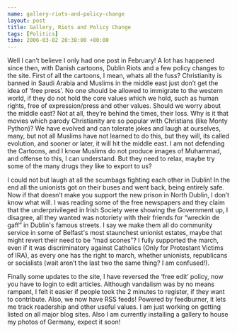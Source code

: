 ```yaml
--- 
name: gallery-riots-and-policy-change 
layout: post 
title: Gallery, Riots and Policy Change 
tags: [Politics]
time: 2006-03-02 20:38:00 +00:00 
--- 
```


Well I can’t believe I only had one post in February! A lot has happened since
then, with Danish cartoons, Dublin Riots and a few policy changes to the site.
First of all the cartoons, I mean, whats all the fuss? Christianity is banned
in Saudi Arabia and Muslims in the middle east just don’t get the idea of
‘free press’. No one should be allowed to immigrate to the western world, if
they do not hold the core values which we hold, such as human rights, free of
expression/press and other values. Should we worry about the middle east? Not
at all, they’re behind the times, their loss. Why is it that movies which
parody Christianity are so popular with Christians (like Monty Python)? We
have evolved and can tolerate jokes and laugh at ourselves, many, but not all
Muslims have not learned to do this, but they will, its called evolution, and
sooner or later, it will hit the middle east. I am not defending the Cartoons,
and I know Muslims do not produce images of Muhammad, and offense to this, I
can understand. But they need to relax, maybe try some of the many drugs they
like to export to us?


I could not but laugh at all the scumbags fighting each other in Dublin! In
the end all the unionists got on their buses and went back, being entirely
safe. Now if that doesn’t make you support the new prison in North Dublin, I
don’t know what will. I was reading some of the free newspapers and they claim
that the underprivileged in Irish Society were showing the Government up, I
disagree, all they wanted was notoriety with their friends for “wreckin de
gaff” in Dublin's famous streets. I say we make them all do community service
in some of Belfast's most staunchest unionist estates, maybe that might revert
their need to be “mad scones”? I fully supported the march, even if it was
discriminatory against Catholics (Only for Protestant Victims of IRA), as
every one has the right to march, whether unionists, republicans or socialists
(wait aren’t the last two the same thing? I am confused!).

Finally some updates to the site, I have reversed the ‘free edit’ policy, now
you have to login to edit articles. Although vandalism was by no means
rampant, I felt it easier if people took the 2 minutes to register, if they
want to contribute. Also, we now have RSS feeds! Powered by feedburner, it
lets me track readership and other useful values. I am just working on getting
listed on all major blog sites. Also I am currently installing a gallery to
house my photos of Germany, expect it soon!
